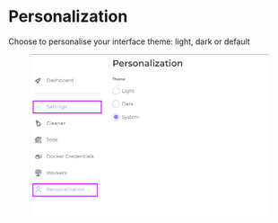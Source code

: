 # Personalization

Choose to personalise your interface theme: light, dark or default

<figure><img src="../../../.gitbook/assets/aud set 3.png" alt=""><figcaption></figcaption></figure>
